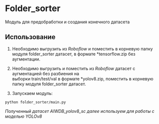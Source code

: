 # Folder_sorter  
 Модуль для предобработки и создания конечного датасета 

## Использование

1. Необходимо выгрузить из *Roboflow* и поместить в корневую папку модуля folder_sorter датасет, в формате *tensorflow.zip без аугментации.  

2. Необходимо выгрузить и поместить из *Roboflow* датасет с аугментацией без разбиения на  
выборки train/test/val в формате *yolov8.zip, поместить в корневую папку модуля folder_sorter датасет.  

3. Запускаем модуль:

```
python folder_sorter/main.py
```

_Полученный датасет AIWDB_yolov8_sc далее используем для работы с моделью YOLOv8_
